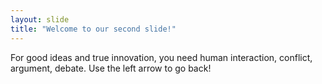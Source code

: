 ```yaml
---
layout: slide
title: "Welcome to our second slide!"
---
```

 For good ideas and true innovation, you need human interaction, conflict, argument, debate.
Use the left arrow to go back!
